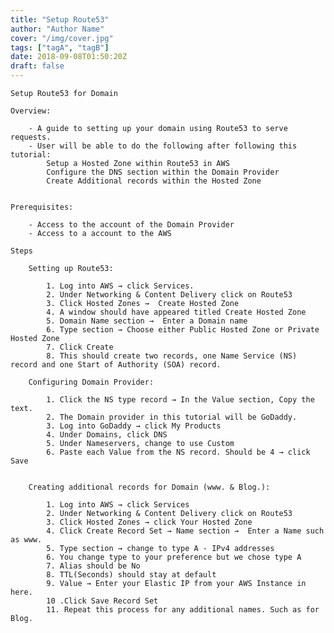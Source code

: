 ```yaml
---
title: "Setup Route53"
author: "Author Name"
cover: "/img/cover.jpg"
tags: ["tagA", "tagB"]
date: 2018-09-08T01:50:20Z
draft: false
---
```


	
	Setup Route53 for Domain

	Overview:

		- A guide to setting up your domain using Route53 to serve requests.
		- User will be able to do the following after following this tutorial:
			Setup a Hosted Zone within Route53 in AWS
			Configure the DNS section within the Domain Provider
			Create Additional records within the Hosted Zone
		

	Prerequisites:
	
		- Access to the account of the Domain Provider
		- Access to a account to the AWS

	Steps

		Setting up Route53:

			1. Log into AWS → click Services. 
			2. Under Networking & Content Delivery click on Route53
			3. Click Hosted Zones →  Create Hosted Zone
			4. A window should have appeared titled Create Hosted Zone
			5. Domain Name section →  Enter a Domain name 
			6. Type section → Choose either Public Hosted Zone or Private Hosted Zone
			7. Click Create
			8. This should create two records, one Name Service (NS) record and one Start of Authority (SOA) record.

		Configuring Domain Provider:

			1. Click the NS type record → In the Value section, Copy the text.
			2. The Domain provider in this tutorial will be GoDaddy.
			3. Log into GoDaddy → click My Products
			4. Under Domains, click DNS
			5. Under Nameservers, change to use Custom
			6. Paste each Value from the NS record. Should be 4 → click Save


		Creating additional records for Domain (www. & Blog.):
		
			1. Log into AWS → click Services
			2. Under Networking & Content Delivery click on Route53
			3. Click Hosted Zones → click Your Hosted Zone
			4. Click Create Record Set → Name section →  Enter a Name such as www.
			5. Type section → change to type A - IPv4 addresses
			6. You change type to your preference but we chose type A
			7. Alias should be No
			8. TTL(Seconds) should stay at default
			9. Value → Enter your Elastic IP from your AWS Instance in here.
			10 .Click Save Record Set
			11. Repeat this process for any additional names. Such as for Blog.
